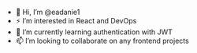 - 👋 Hi, I’m @eadanie1
- ⚡ I’m interested in React and DevOps
- 🌱 I’m currently learning authentication with JWT
- 📫 I’m looking to collaborate on any frontend projects

<!---
- ⚡ Fun fact: ...
- 📫 How to reach me ...
- 😄 Pronouns: ...
eadanie1/eadanie1 is a ✨ special ✨ repository because its `README.md` (this file) appears on your GitHub profile.
You can click the Preview link to take a look at your changes.
--->
